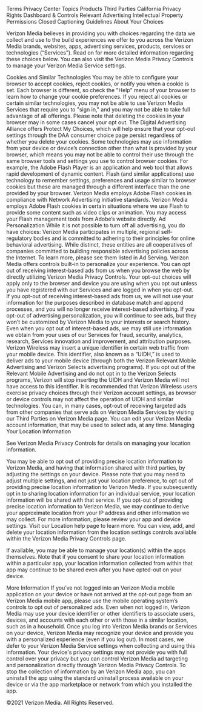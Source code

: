 Terms
Privacy Center
Topics
Products
Third Parties
California Privacy Rights
Dashboard & Controls
Relevant Advertising
Intellectual Property
Permissions
Closed Captioning
Guidelines
About Your Choices

Verizon Media believes in providing you with choices regarding the data we collect and use to the build experiences we offer to you across the Verizon Media brands, websites, apps, advertising services, products, services or technologies (“Services”). Read on for more detailed information regarding these choices below. You can also visit the Verizon Media Privacy Controls to manage your Verizon Media Service settings.

Cookies and Similar Technologies
You may be able to configure your browser to accept cookies, reject cookies, or notify you when a cookie is set. Each browser is different, so check the "Help" menu of your browser to learn how to change your cookie preferences. If you reject all cookies or certain similar technologies, you may not be able to use Verizon Media Services that require you to "sign in," and you may not be able to take full advantage of all offerings. Please note that deleting the cookies in your browser may in some cases cancel your opt out. The Digital Advertising Alliance offers Protect My Choices, which will help ensure that your opt-out settings through the DAA consumer choice page persist regardless of whether you delete your cookies.
Some technologies may use information from your device or device’s connection other than what is provided by your browser, which means you may not be able to control their use through the same browser tools and settings you use to control browser cookies. For example, the Adobe Flash Player is an application and web tool that allows rapid development of dynamic content. Flash (and similar applications) use technology to remember settings, preferences and usage similar to browser cookies but these are managed through a different interface than the one provided by your browser.
Verizon Media employs Adobe Flash cookies in compliance with Network Advertising Initiative standards. Verizon Media employs Adobe Flash cookies in certain situations where we use Flash to provide some content such as video clips or animation. You may access your Flash management tools from Adobe’s website directly.
Ad Personalization
While it is not possible to turn off all advertising, you do have choices:
Verizon Media participates in multiple, regional self-regulatory bodies and is committed to adhering to their principles for online behavioral advertising. While distinct, these entities are all cooperatives of companies committed to building responsible advertising policies across the Internet. To learn more, please see them listed in Ad Serving.
Verizon Media offers controls built-in to personalize your experience. You can opt out of receiving interest-based ads from us when you browse the web by directly utilizing Verizon Media Privacy Controls. Your opt-out choices will apply only to the browser and device you are using when you opt out unless you have registered with our Services and are logged in when you opt-out. If you opt-out of receiving interest-based ads from us, we will not use your information for the purposes described in database match and append processes, and you will no longer receive interest-based advertising.
If you opt-out of advertising personalization, you will continue to see ads, but they won’t be customized by Verizon Media to your interests or search history.
Even when you opt out of interest-based ads, we may still use information we obtain from your uses of our Services for fraud, security, analytics, research, Services innovation and improvement, and attribution purposes.
Verizon Wireless may insert a unique identifier in certain web traffic from your mobile device. This identifier, also known as a “UIDH,” is used to deliver ads to your mobile device (through both the Verizon Relevant Mobile Advertising and Verizon Selects advertising programs). If you opt out of the Relevant Mobile Advertising and do not opt in to the Verizon Selects programs, Verizon will stop inserting the UIDH and Verizon Media will not have access to this identifier. It is recommended that Verizon Wireless users exercise privacy choices through their Verizon account settings, as browser or device controls may not affect the operation of UIDH and similar technologies.
You can, in many cases, opt-out of receiving targeted ads from other companies that serve ads on Verizon Media Services by visiting our Third Parties on Verizon Media page.
You can edit your Verizon Media account information, that may be used to select ads, at any time.
Managing Your Location Information

See Verizon Media Privacy Controls for details on managing your location information.

You may be able to opt out of providing precise location information to Verizon Media, and having that information shared with third parties, by adjusting the settings on your device. Please note that you may need to adjust multiple settings, and not just your location preference, to opt out of providing precise location information to Verizon Media. If you subsequently opt in to sharing location information for an individual service, your location information will be shared with that service. If you opt-out of providing precise location information to Verizon Media, we may continue to derive your approximate location from your IP address and other information we may collect. For more information, please review your app and device settings. Visit our Location help page to learn more.
You can view, add, and delete your location information from the location settings controls available within the Verizon Media Privacy Controls page.

If available, you may be able to manage your location(s) within the apps themselves. Note that if you consent to share your location information within a particular app, your location information collected from within that app may continue to be shared even after you have opted-out on your device.

More Information
If you’ve not logged into an Verizon Media mobile application on your device or have not arrived at the opt-out page from an Verizon Media mobile app, please use the mobile operating system’s controls to opt out of personalized ads. Even when not logged in, Verizon Media may use your device identifier or other identifiers to associate users, devices, and accounts with each other or with those in a similar location, such as in a household.
Once you log into Verizon Media brands or Services on your device, Verizon Media may recognize your device and provide you with a personalized experience (even if you log out). In most cases, we defer to your Verizon Media Service settings when collecting and using this information. Your device's privacy settings may not provide you with full control over your privacy but you can control Verizon Media ad targeting and personalization directly through Verizon Media Privacy Controls.
To stop the collection of information by an Verizon Media app, you can uninstall the app using the standard uninstall process available on your device or via the app marketplace or network from which you installed the app.

©2021 Verizon Media. All Rights Reserved.